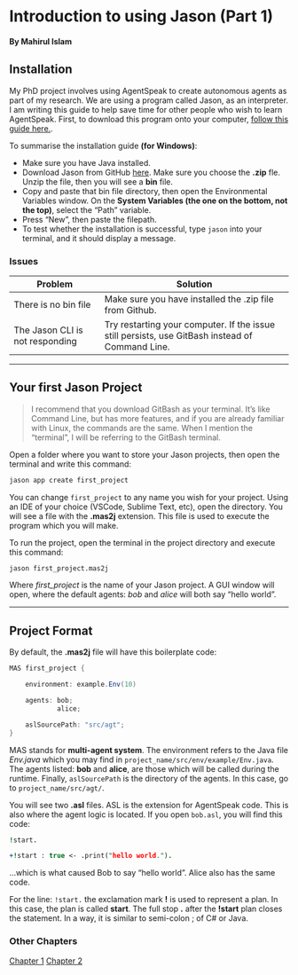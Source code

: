 # Introduction to using Jason (Part 1)
#### By Mahirul Islam
## Installation

My PhD project involves using AgentSpeak to create autonomous agents as part of my research. We are using a program called Jason, as an interpreter. I am writing this guide to help save time for other people who wish to learn AgentSpeak. First, to download this program onto your computer, [follow this guide here.](https://jason-lang.github.io/doc/tutorials/vscode/readme.html). 

To summarise the installation guide **(for Windows)**:

- Make sure you have Java installed.
- Download Jason from GitHub [here](https://github.com/jason-lang/jason/releases). Make sure you choose the **.zip** fle. Unzip the file, then you will see a **bin** file.
- Copy and paste that bin file directory, then open the Environmental Variables window. On the **System Variables (the one on the bottom, not the top)**, select the “Path” variable.
- Press “New”, then paste the filepath.
- To test whether the installation is successful, type `jason` into your terminal, and it should display a message.

### Issues

| Problem | Solution |
| ------ | ------ |
| There is no bin file | Make sure you have installed the .zip file from Github. |
| The Jason CLI is not responding | Try restarting your computer. If the issue still persists, use GitBash instead of Command Line. |

-----

## Your first Jason Project

> I recommend that you download GitBash as your terminal. It’s like Command Line, but has more features, and if you are already familiar with Linux, the commands are the same. When I mention the “terminal”, I will be referring to the GitBash terminal.

Open a folder where you want to store your Jason projects, then open the terminal and write this command:

```sh
jason app create first_project
```

You can change `first_project` to any name you wish for your project. Using an IDE of your choice (VSCode, Sublime Text, etc), open the directory. You will see a file with the **.mas2j** extension. This file is used to execute the program which you will make. 

To run the project, open the terminal in the project directory and execute this command:

```sh
jason first_project.mas2j
```
Where *first_project* is the name of your Jason project. A GUI window will open, where the default agents: *bob* and *alice* will both say “hello world”.

-----

## Project Format

By default, the **.mas2j** file will have this boilerplate code:

```java
MAS first_project {

    environment: example.Env(10)

    agents: bob;
            alice;

    aslSourcePath: "src/agt";
}
```

MAS stands for **multi-agent system**. The environment refers to the Java file *Env.java* which you may find in `project_name/src/env/example/Env.java`. The agents listed: **bob** and **alice**, are those which will be called during the runtime. Finally, `aslSourcePath` is the directory of the agents. In this case, go to `project_name/src/agt/`.

You will see two **.asl** files. ASL is the extension for AgentSpeak code. This is also where the agent logic is located. If you open `bob.asl`, you will find this code:

```prolog
!start.

+!start : true <- .print("hello world.").
```

…which is what caused Bob to say “hello world”. Alice also has the same code.

For the line: `!start.` the exclamation mark **!** is used to represent a plan. In this case, the plan is called **start**. The full stop **.** after the **!start** plan closes the statement. In a way, it is similar to semi-colon ; of C# or Java.

### Other Chapters

[Chapter 1](mahir-islam.github.io/jason_guide_1)
[Chapter 2](mahir-islam.github.io/jason_guide_2)
